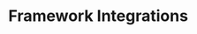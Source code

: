<!--
title: Frameworks
menuText: Frameworks
description: Integrate with existing frameworks
menuOrder: 7
-->

# Framework Integrations
